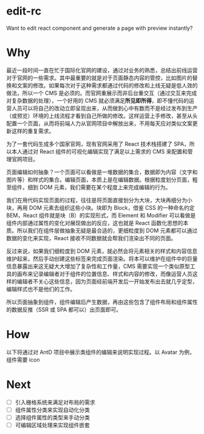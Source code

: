 # edit-rc
Want to edit react component and generate a page with preview instantly?

# Why
最近一段时间一直在忙于国际化官网的建设，通过对业务的熟悉，总结出前线运营对于官网的一些需求。其中最重要的就是对于页面静态内容的管控，比如图片的替换和文案的修改。如果每次对于这种需求都通过代码的修改和上线无疑是低人效的做法，所以一个 CMS 是必须的。而官网重展示而非后台重交互（通过交互来完成对复杂数据的处理），一个好用的 CMS 就必须满足**所见即所得**，即不懂代码的运营人员可以将自己的改动立即呈现出来，从而做到心中有数而不是经过发布到生产（或预览）环境的上线流程才看到自己所做的修改。这样运营上手修改，甚至从头配置一个页面，从而将前端人力从官网项目中解放出来，不用每天应对类似文案更新这样的重复需求。 

为了一套代码生成多个国家官网，现有官网采用了 React 技术栈搭建了 SPA，所以本人通过对 React 组件的可视化编辑实现了满足以上需求的 CMS 来配置和管理官网项目。

页面编辑如何抽象？一个页面可以看做是一堆数据的集合，数据即为内容（文字和图片等）和样式的集合。编辑页面，本质上是在编辑数据。根据粒度划分页面，粗至组件，细到 DOM 元素，我们需要在某个程度上来完成编辑的行为。

我们在用代码实现页面的过程，往往是将页面直接划分为大块，大块再细分为小块，再用 DOM 元素去组织这些小块。块即为 Block，借鉴 CSS 的一种命名约定 BEM，React 组件就是块（B）的实现形式，而 Element 和 Modifier 可以看做是组件内部通过属性的变化对展现做出的反应，这也就是 React 函数化思想的本质。所以我们在组件层做抽象无疑是最合适的，更细粒度到 DOM 元素都可以通过数据的变化来实现，React 接收不同数据就会帮我们渲染出不同的页面。

反过来说，如果我们细粒度到 DOM 元素，就必然会将元素相关的样式和内容信息维护起来，然后手动创建这些标签来完成页面渲染。将本可以维护在组件中的巨量信息暴露出来这无疑大大增加了复杂性和工作量，CMS 需要实现一个类似原型工具的画布来记录编辑者对于组件的位置信息、样式和内容的修改，而像运营人员这样的编辑者不关心这些信息，因为页面经前端开发后一开始发布出去就几乎定型，编辑样式也不是他们的工作。

所以页面抽象到组件，组件编辑后产生数据，再由这些包含了组件布局和组件属性的数据反推（SSR 或 SPA 都可以）出页面即可。

# How

以下将通过对 AntD 项目中展示类组件的编辑来说明实现过程。以 Avatar 为例，组件需要 icon 



# Next

- [ ] 引入栅格系统来满足对布局的需求
- [ ] 组件属性分类来实现自动化分类
- [ ] 选择组件属性的类型来手动分类
- [ ] 可编辑区域处理来实现组件嵌套